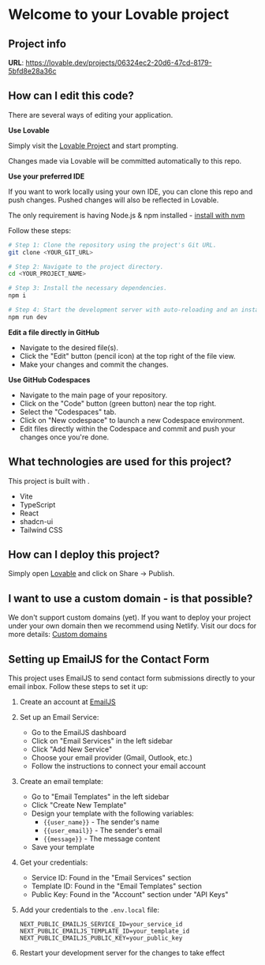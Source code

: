 # Welcome to your Lovable project

## Project info

**URL**: https://lovable.dev/projects/06324ec2-20d6-47cd-8179-5bfd8e28a36c

## How can I edit this code?

There are several ways of editing your application.

**Use Lovable**

Simply visit the [Lovable Project](https://lovable.dev/projects/06324ec2-20d6-47cd-8179-5bfd8e28a36c) and start prompting.

Changes made via Lovable will be committed automatically to this repo.

**Use your preferred IDE**

If you want to work locally using your own IDE, you can clone this repo and push changes. Pushed changes will also be reflected in Lovable.

The only requirement is having Node.js & npm installed - [install with nvm](https://github.com/nvm-sh/nvm#installing-and-updating)

Follow these steps:

```sh
# Step 1: Clone the repository using the project's Git URL.
git clone <YOUR_GIT_URL>

# Step 2: Navigate to the project directory.
cd <YOUR_PROJECT_NAME>

# Step 3: Install the necessary dependencies.
npm i

# Step 4: Start the development server with auto-reloading and an instant preview.
npm run dev
```

**Edit a file directly in GitHub**

- Navigate to the desired file(s).
- Click the "Edit" button (pencil icon) at the top right of the file view.
- Make your changes and commit the changes.

**Use GitHub Codespaces**

- Navigate to the main page of your repository.
- Click on the "Code" button (green button) near the top right.
- Select the "Codespaces" tab.
- Click on "New codespace" to launch a new Codespace environment.
- Edit files directly within the Codespace and commit and push your changes once you're done.

## What technologies are used for this project?

This project is built with .

- Vite
- TypeScript
- React
- shadcn-ui
- Tailwind CSS

## How can I deploy this project?

Simply open [Lovable](https://lovable.dev/projects/06324ec2-20d6-47cd-8179-5bfd8e28a36c) and click on Share -> Publish.

## I want to use a custom domain - is that possible?

We don't support custom domains (yet). If you want to deploy your project under your own domain then we recommend using Netlify. Visit our docs for more details: [Custom domains](https://docs.lovable.dev/tips-tricks/custom-domain/)

## Setting up EmailJS for the Contact Form

This project uses EmailJS to send contact form submissions directly to your email inbox. Follow these steps to set it up:

1. Create an account at [EmailJS](https://www.emailjs.com/)
2. Set up an Email Service:
   - Go to the EmailJS dashboard
   - Click on "Email Services" in the left sidebar
   - Click "Add New Service"
   - Choose your email provider (Gmail, Outlook, etc.)
   - Follow the instructions to connect your email account

3. Create an email template:
   - Go to "Email Templates" in the left sidebar
   - Click "Create New Template"
   - Design your template with the following variables:
     - `{{user_name}}` - The sender's name
     - `{{user_email}}` - The sender's email
     - `{{message}}` - The message content
   - Save your template

4. Get your credentials:
   - Service ID: Found in the "Email Services" section
   - Template ID: Found in the "Email Templates" section
   - Public Key: Found in the "Account" section under "API Keys"

5. Add your credentials to the `.env.local` file:
   ```
   NEXT_PUBLIC_EMAILJS_SERVICE_ID=your_service_id
   NEXT_PUBLIC_EMAILJS_TEMPLATE_ID=your_template_id
   NEXT_PUBLIC_EMAILJS_PUBLIC_KEY=your_public_key
   ```

6. Restart your development server for the changes to take effect
